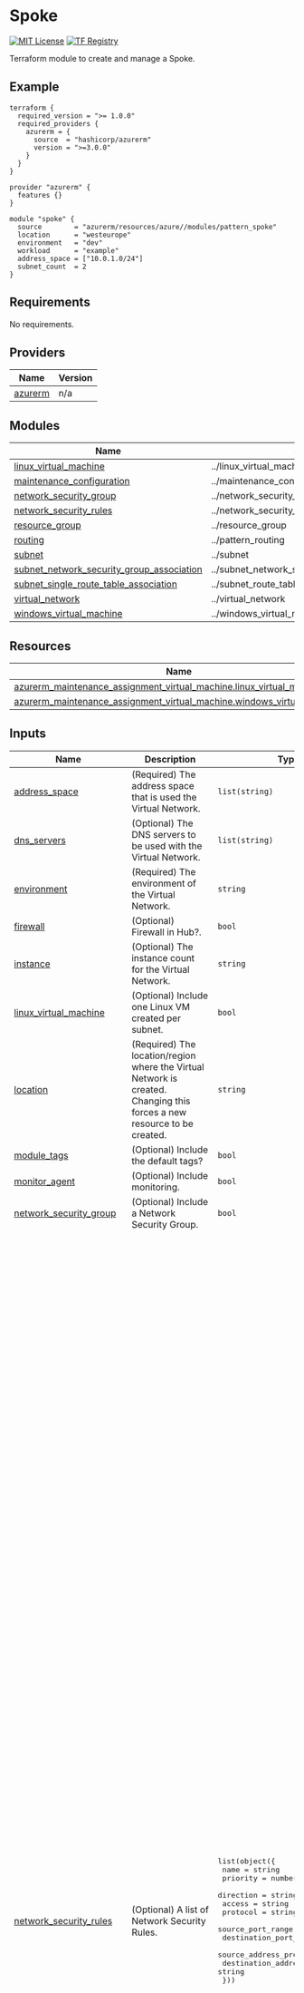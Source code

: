 <!-- BEGIN_TF_DOCS -->
# Spoke
[![MIT License](https://img.shields.io/badge/license-MIT-orange.svg)](LICENSE) [![TF Registry](https://img.shields.io/badge/terraform-registry-blue.svg)](https://registry.terraform.io/modules/azurerm/resources/azure/latest/submodules/pattern_spoke)

Terraform module to create and manage a Spoke.

## Example

```hcl
terraform {
  required_version = ">= 1.0.0"
  required_providers {
    azurerm = {
      source  = "hashicorp/azurerm"
      version = ">=3.0.0"
    }
  }
}

provider "azurerm" {
  features {}
}

module "spoke" {
  source        = "azurerm/resources/azure//modules/pattern_spoke"
  location      = "westeurope"
  environment   = "dev"
  workload      = "example"
  address_space = ["10.0.1.0/24"]
  subnet_count  = 2
}
```

## Requirements

No requirements.

## Providers

| Name | Version |
|------|---------|
| <a name="provider_azurerm"></a> [azurerm](#provider\_azurerm) | n/a |

## Modules

| Name | Source | Version |
|------|--------|---------|
| <a name="module_linux_virtual_machine"></a> [linux\_virtual\_machine](#module\_linux\_virtual\_machine) | ../linux_virtual_machine | n/a |
| <a name="module_maintenance_configuration"></a> [maintenance\_configuration](#module\_maintenance\_configuration) | ../maintenance_configuration | n/a |
| <a name="module_network_security_group"></a> [network\_security\_group](#module\_network\_security\_group) | ../network_security_group | n/a |
| <a name="module_network_security_rules"></a> [network\_security\_rules](#module\_network\_security\_rules) | ../network_security_rule | n/a |
| <a name="module_resource_group"></a> [resource\_group](#module\_resource\_group) | ../resource_group | n/a |
| <a name="module_routing"></a> [routing](#module\_routing) | ../pattern_routing | n/a |
| <a name="module_subnet"></a> [subnet](#module\_subnet) | ../subnet | n/a |
| <a name="module_subnet_network_security_group_association"></a> [subnet\_network\_security\_group\_association](#module\_subnet\_network\_security\_group\_association) | ../subnet_network_security_group_association | n/a |
| <a name="module_subnet_single_route_table_association"></a> [subnet\_single\_route\_table\_association](#module\_subnet\_single\_route\_table\_association) | ../subnet_route_table_association | n/a |
| <a name="module_virtual_network"></a> [virtual\_network](#module\_virtual\_network) | ../virtual_network | n/a |
| <a name="module_windows_virtual_machine"></a> [windows\_virtual\_machine](#module\_windows\_virtual\_machine) | ../windows_virtual_machine | n/a |

## Resources

| Name | Type |
|------|------|
| [azurerm_maintenance_assignment_virtual_machine.linux_virtual_machine](https://registry.terraform.io/providers/hashicorp/azurerm/latest/docs/resources/maintenance_assignment_virtual_machine) | resource |
| [azurerm_maintenance_assignment_virtual_machine.windows_virtual_machine](https://registry.terraform.io/providers/hashicorp/azurerm/latest/docs/resources/maintenance_assignment_virtual_machine) | resource |

## Inputs

| Name | Description | Type | Default | Required |
|------|-------------|------|---------|:--------:|
| <a name="input_address_space"></a> [address\_space](#input\_address\_space) | (Required) The address space that is used the Virtual Network. | `list(string)` | n/a | yes |
| <a name="input_dns_servers"></a> [dns\_servers](#input\_dns\_servers) | (Optional) The DNS servers to be used with the Virtual Network. | `list(string)` | `null` | no |
| <a name="input_environment"></a> [environment](#input\_environment) | (Required) The environment of the Virtual Network. | `string` | n/a | yes |
| <a name="input_firewall"></a> [firewall](#input\_firewall) | (Optional) Firewall in Hub?. | `bool` | `false` | no |
| <a name="input_instance"></a> [instance](#input\_instance) | (Optional) The instance count for the Virtual Network. | `string` | `"001"` | no |
| <a name="input_linux_virtual_machine"></a> [linux\_virtual\_machine](#input\_linux\_virtual\_machine) | (Optional) Include one Linux VM created per subnet. | `bool` | `true` | no |
| <a name="input_location"></a> [location](#input\_location) | (Required) The location/region where the Virtual Network is created. Changing this forces a new resource to be created. | `string` | n/a | yes |
| <a name="input_module_tags"></a> [module\_tags](#input\_module\_tags) | (Optional) Include the default tags? | `bool` | `true` | no |
| <a name="input_monitor_agent"></a> [monitor\_agent](#input\_monitor\_agent) | (Optional) Include monitoring. | `bool` | `false` | no |
| <a name="input_network_security_group"></a> [network\_security\_group](#input\_network\_security\_group) | (Optional) Include a Network Security Group. | `bool` | `false` | no |
| <a name="input_network_security_rules"></a> [network\_security\_rules](#input\_network\_security\_rules) | (Optional) A list of Network Security Rules. | <pre>list(object({<br>    name                       = string<br>    priority                   = number<br>    direction                  = string<br>    access                     = string<br>    protocol                   = string<br>    source_port_range          = string<br>    destination_port_range     = string<br>    source_address_prefix      = string<br>    destination_address_prefix = string<br>  }))</pre> | <pre>[<br>  {<br>    "access": "Allow",<br>    "destination_address_prefix": "10.0.0.0/8",<br>    "destination_port_range": "*",<br>    "direction": "Inbound",<br>    "name": "A-IN-Net10-Net10",<br>    "priority": 1000,<br>    "protocol": "*",<br>    "source_address_prefix": "10.0.0.0/8",<br>    "source_port_range": "*"<br>  },<br>  {<br>    "access": "Allow",<br>    "destination_address_prefix": "*",<br>    "destination_port_range": "*",<br>    "direction": "Inbound",<br>    "name": "A-IN-AzureLoadBalancer-Any",<br>    "priority": 4095,<br>    "protocol": "*",<br>    "source_address_prefix": "AzureLoadBalancer",<br>    "source_port_range": "*"<br>  },<br>  {<br>    "access": "Deny",<br>    "destination_address_prefix": "*",<br>    "destination_port_range": "*",<br>    "direction": "Inbound",<br>    "name": "D-IN-Any-Any",<br>    "priority": 4096,<br>    "protocol": "*",<br>    "source_address_prefix": "*",<br>    "source_port_range": "*"<br>  },<br>  {<br>    "access": "Allow",<br>    "destination_address_prefix": "10.0.0.0/8",<br>    "destination_port_range": "*",<br>    "direction": "Outbound",<br>    "name": "A-OUT-Net10-Net10",<br>    "priority": 1000,<br>    "protocol": "*",<br>    "source_address_prefix": "10.0.0.0/8",<br>    "source_port_range": "*"<br>  },<br>  {<br>    "access": "Allow",<br>    "destination_address_prefix": "Internet",<br>    "destination_port_range": "80",<br>    "direction": "Outbound",<br>    "name": "A-OUT-Net10-Internet-TCP-80",<br>    "priority": 1005,<br>    "protocol": "Tcp",<br>    "source_address_prefix": "10.0.0.0/8",<br>    "source_port_range": "*"<br>  },<br>  {<br>    "access": "Allow",<br>    "destination_address_prefix": "Internet",<br>    "destination_port_range": "443",<br>    "direction": "Outbound",<br>    "name": "A-OUT-Net10-Internet-TCP-443",<br>    "priority": 1010,<br>    "protocol": "Tcp",<br>    "source_address_prefix": "10.0.0.0/8",<br>    "source_port_range": "*"<br>  },<br>  {<br>    "access": "Allow",<br>    "destination_address_prefix": "20.118.99.224",<br>    "destination_port_range": "1688",<br>    "direction": "Outbound",<br>    "name": "A-OUT-Net10-AzureKMS1-TCP-1688",<br>    "priority": 1015,<br>    "protocol": "Tcp",<br>    "source_address_prefix": "10.0.0.0/8",<br>    "source_port_range": "*"<br>  },<br>  {<br>    "access": "Allow",<br>    "destination_address_prefix": "40.83.235.53",<br>    "destination_port_range": "1688",<br>    "direction": "Outbound",<br>    "name": "A-OUT-Net10-AzureKMS2-TCP-1688",<br>    "priority": 1020,<br>    "protocol": "Tcp",<br>    "source_address_prefix": "10.0.0.0/8",<br>    "source_port_range": "*"<br>  },<br>  {<br>    "access": "Allow",<br>    "destination_address_prefix": "51.145.123.29, 51.137.137.111",<br>    "destination_port_range": "123",<br>    "direction": "Outbound",<br>    "name": "A-OUT-Net10-AzureNTP-UDP-123",<br>    "priority": 1025,<br>    "protocol": "Udp",<br>    "source_address_prefix": "10.0.0.0/8",<br>    "source_port_range": "*"<br>  },<br>  {<br>    "access": "Deny",<br>    "destination_address_prefix": "*",<br>    "destination_port_range": "*",<br>    "direction": "Outbound",<br>    "name": "D-OUT-Any-Any",<br>    "priority": 4096,<br>    "protocol": "*",<br>    "source_address_prefix": "*",<br>    "source_port_range": "*"<br>  }<br>]</pre> | no |
| <a name="input_next_hop"></a> [next\_hop](#input\_next\_hop) | (Optional) The default next hop of the Virtual Network. | `string` | `""` | no |
| <a name="input_route_table_id"></a> [route\_table\_id](#input\_route\_table\_id) | (Optianal) The Route Table ID only used if single\_route\_table is set to true. | `string` | `""` | no |
| <a name="input_single_route_table"></a> [single\_route\_table](#input\_single\_route\_table) | (Optional) Use a single Route Table for all the Applications Spokes. | `bool` | `false` | no |
| <a name="input_subnet_count"></a> [subnet\_count](#input\_subnet\_count) | (Optional) The number of subnets to be created within the Virtual Network. | `number` | `1` | no |
| <a name="input_tags"></a> [tags](#input\_tags) | (Optional) A mapping of tags to assign to the resource. | `map(string)` | `null` | no |
| <a name="input_update_management"></a> [update\_management](#input\_update\_management) | (Optional) Include update management. | `bool` | `false` | no |
| <a name="input_virtual_machine_size"></a> [virtual\_machine\_size](#input\_virtual\_machine\_size) | (Optional) The size of the Virtual Machine. | `string` | `"Standard_B1ls"` | no |
| <a name="input_watcher_agent"></a> [watcher\_agent](#input\_watcher\_agent) | (Optional) Include watcher. | `bool` | `false` | no |
| <a name="input_windows_virtual_machine"></a> [windows\_virtual\_machine](#input\_windows\_virtual\_machine) | (Optional) Include one Windows VM created per subnet. | `bool` | `true` | no |
| <a name="input_workload"></a> [workload](#input\_workload) | (Required) The usage or application of the Virtual Network. | `string` | n/a | yes |

## Outputs

| Name | Description |
|------|-------------|
| <a name="output_address_space"></a> [address\_space](#output\_address\_space) | The address space of the virtual network. |
| <a name="output_linux_virtual_machine_admin_password"></a> [linux\_virtual\_machine\_admin\_password](#output\_linux\_virtual\_machine\_admin\_password) | The password of the Linux Virtual Machine. |
| <a name="output_linux_virtual_machine_admin_username"></a> [linux\_virtual\_machine\_admin\_username](#output\_linux\_virtual\_machine\_admin\_username) | The password of the Linux Virtual Machine. |
| <a name="output_linux_virtual_machine_name"></a> [linux\_virtual\_machine\_name](#output\_linux\_virtual\_machine\_name) | The name of the Linux Virtual Machine. |
| <a name="output_network_security_group_id"></a> [network\_security\_group\_id](#output\_network\_security\_group\_id) | The ID of the Network Security Group. |
| <a name="output_resource_group_name"></a> [resource\_group\_name](#output\_resource\_group\_name) | The name of the resource group of the spoke. |
| <a name="output_virtual_machines"></a> [virtual\_machines](#output\_virtual\_machines) | The virtual machines. |
| <a name="output_virtual_network_id"></a> [virtual\_network\_id](#output\_virtual\_network\_id) | The ID of the virtual network of the spoke. |
| <a name="output_virtual_network_name"></a> [virtual\_network\_name](#output\_virtual\_network\_name) | The name of the virtual network of the spoke. |
| <a name="output_windows_virtual_machine_admin_password"></a> [windows\_virtual\_machine\_admin\_password](#output\_windows\_virtual\_machine\_admin\_password) | The password of the Windows Virtual Machine. |
| <a name="output_windows_virtual_machine_admin_username"></a> [windows\_virtual\_machine\_admin\_username](#output\_windows\_virtual\_machine\_admin\_username) | The password of the Windows Virtual Machine. |
| <a name="output_windows_virtual_machine_name"></a> [windows\_virtual\_machine\_name](#output\_windows\_virtual\_machine\_name) | The name of the Windows Virtual Machine. |
<!-- END_TF_DOCS -->